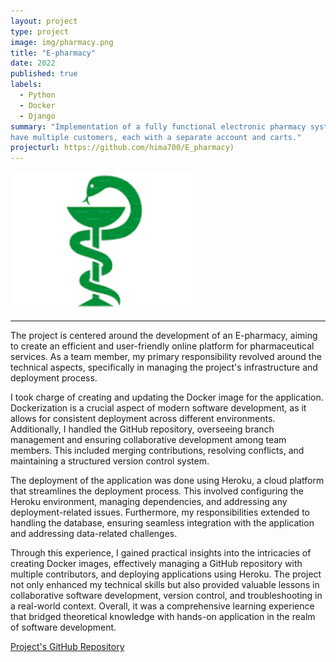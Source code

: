 ```yaml
---
layout: project
type: project
image: img/pharmacy.png
title: "E-pharmacy"
date: 2022
published: true
labels:
  - Python
  - Docker
  - Django
summary: "Implementation of a fully functional electronic pharmacy system with the ability to
have multiple customers, each with a separate account and carts."
projecturl: https://github.com/hima700/E_pharmacy)
---
```


<div class="text-center p-4">
  <img width="300px" src="../img/pharmacy.png" class="img-thumbnail" >
</div>
<hr>

The project is centered around the development of an E-pharmacy, aiming to create an efficient and user-friendly online platform for pharmaceutical services. As a team member, my primary responsibility revolved around the technical aspects, specifically in managing the project's infrastructure and deployment process.

I took charge of creating and updating the Docker image for the application. Dockerization is a crucial aspect of modern software development, as it allows for consistent deployment across different environments. Additionally, I handled the GitHub repository, overseeing branch management and ensuring collaborative development among team members. This included merging contributions, resolving conflicts, and maintaining a structured version control system.

The deployment of the application was done using Heroku, a cloud platform that streamlines the deployment process. This involved configuring the Heroku environment, managing dependencies, and addressing any deployment-related issues. Furthermore, my responsibilities extended to handling the database, ensuring seamless integration with the application and addressing data-related challenges.

Through this experience, I gained practical insights into the intricacies of creating Docker images, effectively managing a GitHub repository with multiple contributors, and deploying applications using Heroku. The project not only enhanced my technical skills but also provided valuable lessons in collaborative software development, version control, and troubleshooting in a real-world context. Overall, it was a comprehensive learning experience that bridged theoretical knowledge with hands-on application in the realm of software development.

[Project's GitHub Repository](https://github.com/hima700/E_pharmacy)
